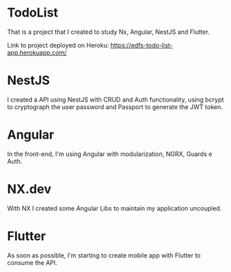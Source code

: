 

# TodoList

That is a project that I created to study Nx, Angular, NestJS and Flutter.

Link to project deployed on Heroku: https://edfs-todo-list-app.herokuapp.com/

# NestJS
I created a API using NestJS with CRUD and Auth functionality, using bcrypt to cryptograph the user password and Passport to generate the JWT token.

# Angular
In the front-end, I'm using Angular with modularization, NGRX, Guards e Auth.

# NX.dev
With NX I created some Angular Libs to maintain my application uncoupled.

# Flutter
As soon as possible, I'm starting to create mobile app with Flutter to consume the API.
